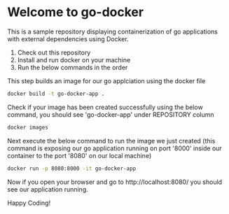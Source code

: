 # Welcome to go-docker

This is a sample repository displaying containerization of go applications with external dependencies using Docker. 

1. Check out this repository
2. Install and run docker on your machine
3. Run the below commands in the order

This step builds an image for our go applciation using the docker file

```sh
docker build -t go-docker-app .
```

Check if your image has been created successfully using the below command, you should see 'go-docker-app' under REPOSITORY column

```sh
docker images
```

Next execute the below command to run the image we just created (this command is exposing our go application running on port '8000' inside our container to the port '8080' on our local machine)

```sh
docker run -p 8080:8000 -it go-docker-app
```

Now if you open your browser and go to http://localhost:8080/ you should see our application running. 

Happy Coding!